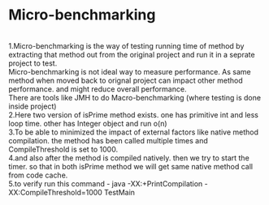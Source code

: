 # Micro-benchmarking

<br/>
1.Micro-benchmarking is the way of testing running time of method by extracting that method out from the original project and run it in a seprate project to test.
<br/>
Micro-benchmarking is not ideal way to measure performance. As same method when moved back to orignal project can impact other method performance. and might reduce overall performance.
<br/> There are tools like JMH to do Macro-benchmarking (where testing is done inside project)
<br/>
2.Here two version of isPrime method exists. one has primitive int and less loop time. other has Integer object and run o(n)
<br/>
3.To be able to minimized the impact of external factors like native method compilation. the method has been called multiple times and CompileThreshold is set to 1000.
<br/>
4.and also after the method is compiled natively. then we try to start the timer. so that in both isPrime method we will get same native method call from code cache.
<br/>
5.to verify run this command - java -XX:+PrintCompilation -XX:CompileThreshold=1000 TestMain

